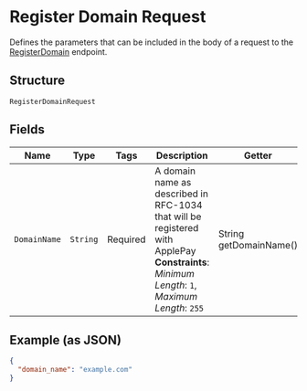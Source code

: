
# Register Domain Request

Defines the parameters that can be included in the body of
a request to the [RegisterDomain](#endpoint-registerdomain) endpoint.

## Structure

`RegisterDomainRequest`

## Fields

| Name | Type | Tags | Description | Getter |
|  --- | --- | --- | --- | --- |
| `DomainName` | `String` | Required | A domain name as described in RFC-1034 that will be registered with ApplePay<br>**Constraints**: *Minimum Length*: `1`, *Maximum Length*: `255` | String getDomainName() |

## Example (as JSON)

```json
{
  "domain_name": "example.com"
}
```

